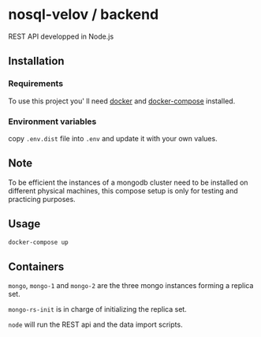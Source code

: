 # nosql-velov / backend

REST API developped in Node.js

## Installation
### Requirements 
To use this project you' ll need [docker](https://docs.docker.com/install/) and [docker-compose](https://docs.docker.com/compose/install/) installed. 

### Environment variables 
copy `.env.dist` file into `.env` and update it with your own values. 

## Note
To be efficient the instances of a mongodb cluster need to be installed on different physical machines, 
this compose setup is only for testing and practicing purposes.  

## Usage 
```bash
docker-compose up 
```

## Containers 

`mongo`, `mongo-1` and `mongo-2` are the three mongo instances forming a replica set.

`mongo-rs-init` is in charge of initializing the replica set. 

`node` will run the REST api and the data import scripts. 
